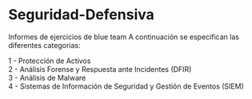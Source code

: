 # Seguridad-Defensiva
Informes de ejercicios de blue team
A continuación se especifican las diferentes categorias:

1 - Protección de Activos<br>
2 - Análisis Forense y Respuesta ante Incidentes (DFIR)<br>
3 - Análisis de Malware<br>
4 - Sistemas de Información de Seguridad y Gestión de Eventos (SIEM)<br>
